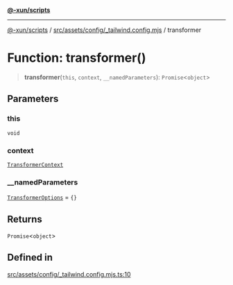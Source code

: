 [**@-xun/scripts**](../../../../../README.md)

***

[@-xun/scripts](../../../../../README.md) / [src/assets/config/\_tailwind.config.mjs](../README.md) / transformer

# Function: transformer()

> **transformer**(`this`, `context`, `__namedParameters`): `Promise`\<`object`\>

## Parameters

### this

`void`

### context

[`TransformerContext`](../../../type-aliases/TransformerContext.md)

### \_\_namedParameters

[`TransformerOptions`](../../../type-aliases/TransformerOptions.md) = `{}`

## Returns

`Promise`\<`object`\>

## Defined in

[src/assets/config/\_tailwind.config.mjs.ts:10](https://github.com/Xunnamius/xscripts/blob/12020afea79f1ec674174f8cb4103ac0b46875c5/src/assets/config/_tailwind.config.mjs.ts#L10)
